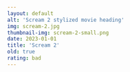 ```yaml
---
layout: default
alt: 'Scream 2 stylized movie heading'
img: scream-2.jpg
thumbnail-img: scream-2-small.png
date: 2023-01-01
title: 'Scream 2'
old: true
rating: bad
---
```

